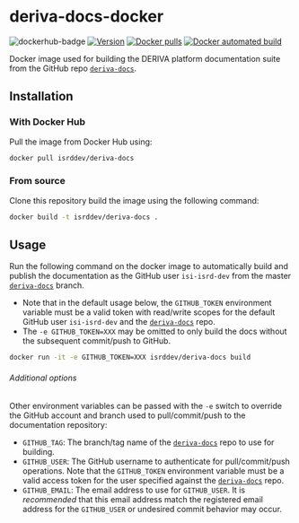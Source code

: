 # deriva-docs-docker
![dockerhub-badge](https://img.shields.io/badge/images%20on-Docker%20Hub-blue.svg)
[![Version](https://img.shields.io/docker/v/isrddev/deriva-docs.svg)](https://hub.docker.com/r/isrddev/deriva-docs/)
[![Docker pulls](https://img.shields.io/docker/pulls/isrddev/deriva-docs.svg)](https://hub.docker.com/r/isrddev/deriva-docs/)
[![Docker automated build](https://img.shields.io/docker/cloud/automated/isrddev/deriva-docs.svg)](https://hub.docker.com/r/isrddev/deriva-docs/)

Docker image used for building the DERIVA platform documentation suite 
from the GitHub repo [`deriva-docs`](https://github.com/informatics-isi-edu/deriva-docs).

## Installation

### With Docker Hub

Pull the image from Docker Hub using:

```sh
docker pull isrddev/deriva-docs
```

### From source

Clone this repository build the image using the following command:

```sh
docker build -t isrddev/deriva-docs .
```

## Usage

Run the following command on the docker image to automatically build and 
publish the documentation as the GitHub user `isi-isrd-dev` from the master 
[`deriva-docs`](https://github.com/informatics-isi-edu/deriva-docs) branch. 

* Note that in the default usage below, the `GITHUB_TOKEN` 
environment variable must be a valid token with read/write scopes for 
the default GitHub user `isi-isrd-dev` and the 
[`deriva-docs`](https://github.com/informatics-isi-edu/deriva-docs) repo.
* The `-e GITHUB_TOKEN=XXX` may be omitted to only build the docs without 
the subsequent commit/push to GitHub.


```sh
docker run -it -e GITHUB_TOKEN=XXX isrddev/deriva-docs build
```

###### Additional options

Other environment variables can be passed with the `-e` switch to override 
the GitHub account and branch used to pull/commit/push to the 
documentation repository:

* `GITHUB_TAG`: The branch/tag name of the 
[`deriva-docs`](https://github.com/informatics-isi-edu/deriva-docs) 
repo to use for building.
* `GITHUB_USER`: The GitHub username to authenticate for pull/commit/push 
operations. Note that the `GITHUB_TOKEN` environment variable must be a 
valid access token for the user specified against the 
[`deriva-docs`](https://github.com/informatics-isi-edu/deriva-docs) repo.
* `GITHUB_EMAIL`: The email address to use for `GITHUB_USER`. It is 
_recommended_ that this email address match the registered email address 
for the `GITHUB_USER` or undesired commit behavior may occur.
 